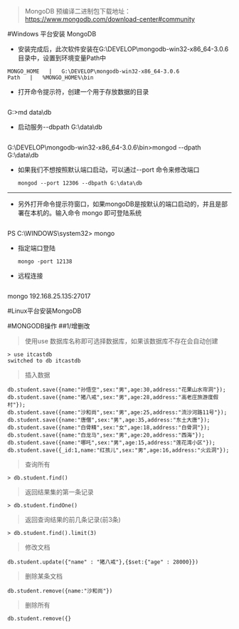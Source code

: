 > MongoDB 预编译二进制包下载地址：https://www.mongodb.com/download-center#community

#Windows 平台安装 MongoDB
- 安装完成后，此次软件安装在G:\DEVELOP\mongodb-win32-x86_64-3.0.6 目录中，设置到环境变量Path中
```table
MONGO_HOME   |   G:\DEVELOP\mongodb-win32-x86_64-3.0.6
Path   |   %MONGO_HOME%\bin
```
- 打开命令提示符，创建一个用于存放数据的目录
    ```
G:\>md data\db

- 启动服务--dbpath G:\data\db
    ````
G:\DEVELOP\mongodb-win32-x86_64-3.0.6\bin>mongod --dpath G:\data\db

- 如果我们不想按照默认端口启动，可以通过--port 命令来修改端口
    ```
    mongod --port 12306 --dbpath G:\data\db
    
-------------------
- 另外打开命令提示符窗口，如果mongoDB是按默认的端口启动的，并且是部署在本机的。输入命令 mongo 即可登陆系统 
    ````
PS C:\WINDOWS\system32> mongo

- 指定端口登陆
    ```
    mongo -port 12138
- 远程连接
    ```
mongo 192.168.25.135:27017



#Linux平台安装MongoDB


#MONGODB操作
##1/增删改
> 使用use 数据库名称即可选择数据库，如果该数据库不存在会自动创建
```
> use itcastdb
switched to db itcastdb
```
> 插入数据
```
db.student.save({name:"孙悟空",sex:"男",age:30,address:"花果山水帘洞"});
db.student.save({name:"猪八戒",sex:"男",age:28,address:"高老庄旅游度假村"});
db.student.save({name:"沙和尚",sex:"男",age:25,address:"流沙河路11号"});
db.student.save({name:"唐僧",sex:"男",age:35,address:"东土大唐"});
db.student.save({name:"白骨精",sex:"女",age:18,address:"白骨洞"});
db.student.save({name:"白龙马",sex:"男",age:20,address:"西海"});
db.student.save({name:"哪吒",sex:"男",age:15,address:"莲花湾小区"});
db.student.save({_id:1,name:"红孩儿",sex:"男",age:16,address:"火云洞"});
```
> 查询所有
```
> db.student.find()
```
> 返回结果集的第一条记录
```
> db.student.findOne()
```
> 返回查询结果的前几条记录(前3条)
```
> db.student.find().limit(3)
```
> 修改文档
```
db.student.update({"name" : "猪八戒"},{$set:{"age" : 28000}})
```
> 删除某条文档
```
db.student.remove({name:"沙和尚"})
```
> 删除所有
```
db.student.remove({}
```
